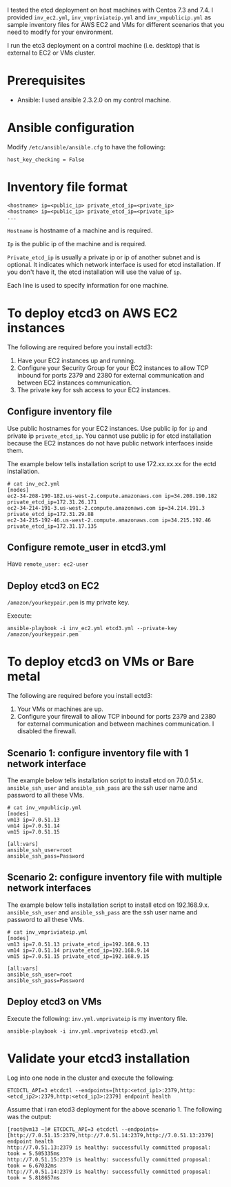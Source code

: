 I tested the etcd deployment on host machines with Centos 7.3 and 7.4. I provided `inv_ec2.yml`, `inv_vmpriviateip.yml` and `inv_vmpublicip.yml` as sample inventory files for AWS EC2 and VMs for different scenarios that you need to modify for your environment.

I run the etc3 deployment on a control machine (i.e. desktop) that is external to EC2 or VMs cluster.

# Prerequisites
* Ansible: I used ansible 2.3.2.0 on my control machine.

# Ansible configuration
Modify `/etc/ansible/ansible.cfg` to have the following:

`host_key_checking = False`

# Inventory file format
```
<hostname> ip=<public_ip> private_etcd_ip=<private_ip>
<hostname> ip=<public_ip> private_etcd_ip=<private_ip>
...
```
`Hostname` is hostname of a machine and is required.

`Ip` is the public ip of the machine and is required. 

`Private_etcd_ip` is usually a private ip or ip of another subnet and is optional. It indicates which network interface is used for etcd installation. If you don't have it, the etcd installation will use the value of `ip`.

Each line is used to specify information for one machine.  

# To deploy etcd3 on AWS EC2 instances
The following are required  before you install ectd3:
1. Have your EC2 instances up and running.
2. Configure your Security Group for your EC2 instances to allow TCP inbound for ports 2379 and 2380 for external communication and between EC2 instances communication.
3. The private key for ssh access to your EC2 instances.

## Configure inventory file
Use public hostnames for your EC2 instances. Use public ip for `ip` and private ip `private_etcd_ip`. You cannot use public ip for etcd installation because the EC2 instances do not have public network interfaces inside them.

The example below tells installation script to use 172.xx.xx.xx for the ectd installation.

```
# cat inv_ec2.yml
[nodes]
ec2-34-208-190-182.us-west-2.compute.amazonaws.com ip=34.208.190.182 private_etcd_ip=172.31.26.171
ec2-34-214-191-3.us-west-2.compute.amazonaws.com ip=34.214.191.3 private_etcd_ip=172.31.29.88
ec2-34-215-192-46.us-west-2.compute.amazonaws.com ip=34.215.192.46 private_etcd_ip=172.31.17.135
```
## Configure remote_user in etcd3.yml 
Have `remote_user: ec2-user`
## Deploy etcd3 on EC2
`/amazon/yourkeypair.pem` is my private key.

Execute:

`ansible-playbook -i inv_ec2.yml etcd3.yml --private-key /amazon/yourkeypair.pem`

# To deploy etcd3 on VMs or Bare metal
The following are required  before you install ectd3:
1. Your VMs or machines are up.
2. Configure your firewall to allow TCP inbound for ports 2379 and 2380 for external communication and between machines communication. I disabled the firewall.

## Scenario 1: configure inventory file with 1 network interface
The example below tells installation script to install etcd on 70.0.51.x. `ansible_ssh_user` and `ansible_ssh_pass` are the ssh user name and password to all these VMs.
```
# cat inv_vmpublicip.yml
[nodes]
vm13 ip=7.0.51.13 
vm14 ip=7.0.51.14 
vm15 ip=7.0.51.15 

[all:vars]
ansible_ssh_user=root
ansible_ssh_pass=Password
```
## Scenario 2: configure inventory file with multiple network interfaces
The example below tells installation script to install etcd on 192.168.9.x. `ansible_ssh_user` and `ansible_ssh_pass` are the ssh user name and password to all these VMs.

```
# cat inv_vmpriviateip.yml
[nodes]
vm13 ip=7.0.51.13 private_etcd_ip=192.168.9.13
vm14 ip=7.0.51.14 private_etcd_ip=192.168.9.14
vm15 ip=7.0.51.15 private_etcd_ip=192.168.9.15

[all:vars]
ansible_ssh_user=root
ansible_ssh_pass=Password
```
## Deploy etcd3 on VMs
Execute the following: `inv.yml.vmprivateip` is my inventory file.

```
ansible-playbook -i inv.yml.vmprivateip etcd3.yml
```

# Validate your etcd3 installation
Log into one node in the cluster and execute the following:
```
ETCDCTL_API=3 etcdctl --endpoints=[http:<etcd_ip1>:2379,http:<etcd_ip2>:2379,http:<etcd_ip3>:2379] endpoint health
```

Assume that i ran etcd3 deployment for the above scenario 1. The following was the output:
```
[root@vm13 ~]# ETCDCTL_API=3 etcdctl --endpoints=[http://7.0.51.15:2379,http://7.0.51.14:2379,http://7.0.51.13:2379] endpoint health
http://7.0.51.13:2379 is healthy: successfully committed proposal: took = 5.505335ms
http://7.0.51.15:2379 is healthy: successfully committed proposal: took = 6.67032ms
http://7.0.51.14:2379 is healthy: successfully committed proposal: took = 5.818657ms
```

